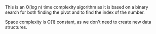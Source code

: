 This is an O(log n) time complexity algorithm as it is based on a binary search for both finding the pivot and 
to find the index of the number.

Space complexity is O(1) constant, as we don't need to create new data structures.